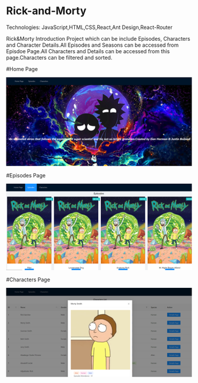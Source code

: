 # Rick-and-Morty

Technologies: JavaScript,HTML,CSS,React,Ant Design,React-Router

Rick&Morty Introduction Project which can be include Episodes, Characters and Character Details.All Episodes and Seasons can be accessed from Episdoe Page.All Characters and Details can be accessed from this page.Characters can be filtered and sorted.

#Home Page

![Home Page](https://github.com/tugayturk/Rick-and-Morty/blob/main/homepage.png)

#Episodes Page

![Episodes Page](https://github.com/tugayturk/Rick-and-Morty/blob/main/Episodes.png)

#Characters Page

![Characters Page](https://github.com/tugayturk/Rick-and-Morty/blob/main/Characters.png)

